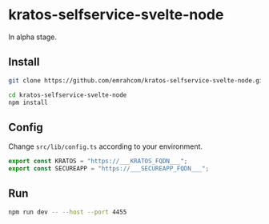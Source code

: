 # kratos-selfservice-svelte-node

In alpha stage.

## Install

```bash
git clone https://github.com/emrahcom/kratos-selfservice-svelte-node.git

cd kratos-selfservice-svelte-node
npm install
```

## Config

Change `src/lib/config.ts` according to your environment.

```javascript
export const KRATOS = "https://___KRATOS_FQDN___";
export const SECUREAPP = "https://___SECUREAPP_FQDN___";
```

## Run

```bash
npm run dev -- --host --port 4455
```
